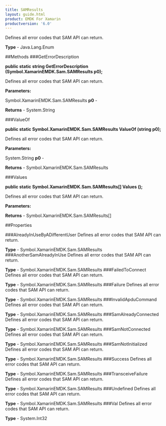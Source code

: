 ```yaml
---
title: SAMResults
layout: guide.html
product: EMDK For Xamarin 
productversion: '6.0' 
---
```

Defines all error codes that SAM API can return. 

**Type** - Java.Lang.Enum

##Methods
###GetErrorDescription

**public static string GetErrorDescription (Symbol.XamarinEMDK.Sam.SAMResults p0);**

Defines all error codes that SAM API can return. 

**Parameters:**

Symbol.XamarinEMDK.Sam.SAMResults **p0**  - 
        

**Returns** - System.String

###ValueOf

**public static Symbol.XamarinEMDK.Sam.SAMResults ValueOf (string p0);**

Defines all error codes that SAM API can return. 

**Parameters:**

System.String **p0**  - 
        

**Returns** - Symbol.XamarinEMDK.Sam.SAMResults

###Values

**public static Symbol.XamarinEMDK.Sam.SAMResults[] Values ();**

Defines all error codes that SAM API can return. 

**Parameters:**

**Returns** - Symbol.XamarinEMDK.Sam.SAMResults[]

##Properties

###AlreadyInUseByADifferentUser
Defines all error codes that SAM API can return. 

**Type** - Symbol.XamarinEMDK.Sam.SAMResults
###AnotherSamAlreadyInUse
Defines all error codes that SAM API can return. 

**Type** - Symbol.XamarinEMDK.Sam.SAMResults
###FailedToConnect
Defines all error codes that SAM API can return. 

**Type** - Symbol.XamarinEMDK.Sam.SAMResults
###Failure
Defines all error codes that SAM API can return. 

**Type** - Symbol.XamarinEMDK.Sam.SAMResults
###InvalidApduCommand
Defines all error codes that SAM API can return. 

**Type** - Symbol.XamarinEMDK.Sam.SAMResults
###SamAlreadyConnected
Defines all error codes that SAM API can return. 

**Type** - Symbol.XamarinEMDK.Sam.SAMResults
###SamNotConnected
Defines all error codes that SAM API can return. 

**Type** - Symbol.XamarinEMDK.Sam.SAMResults
###SamNotInitialized
Defines all error codes that SAM API can return. 

**Type** - Symbol.XamarinEMDK.Sam.SAMResults
###Success
Defines all error codes that SAM API can return. 

**Type** - Symbol.XamarinEMDK.Sam.SAMResults
###TransceiveFailure
Defines all error codes that SAM API can return. 

**Type** - Symbol.XamarinEMDK.Sam.SAMResults
###Undefined
Defines all error codes that SAM API can return. 

**Type** - Symbol.XamarinEMDK.Sam.SAMResults
###Val
Defines all error codes that SAM API can return. 

**Type** - System.Int32
